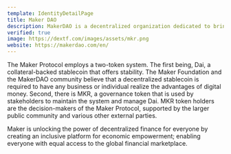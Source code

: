 ```yaml
---
template: IdentityDetailPage
title: Maker DAO
description: MakerDAO is a decentralized organization dedicated to bringing stability to the cryptocurrency economy.
verified: true
image: https://dextf.com/images/assets/mkr.png
website: https://makerdao.com/en/
---
```


The Maker Protocol employs a two-token system. The first being, Dai, a collateral-backed stablecoin that offers stability. The Maker Foundation and the MakerDAO community believe that a decentralized stablecoin is required to have any business or individual realize the advantages of digital money. Second, there is MKR, a governance token that is used by stakeholders to maintain the system and manage Dai. MKR token holders are the decision-makers of the Maker Protocol, supported by the larger public community and various other external parties.

Maker is unlocking the power of decentralized finance for everyone by creating an inclusive platform for economic empowerment; enabling everyone with equal access to the global financial marketplace.

<YoutubeVideo url="https://www.youtube.com/watch?v=BrXmWQeteWE" description="Guy, aka Not a Financial Advisor"/>
